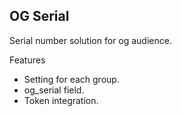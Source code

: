 OG Serial
---------
Serial number solution for og audience.

Features
* Setting for each group.
* og_serial field.
* Token integration.
